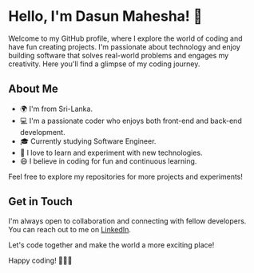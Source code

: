 # Hello, I'm Dasun Mahesha! 👋

Welcome to my GitHub profile, where I explore the world of coding and have fun creating projects. I'm passionate about technology and enjoy building software that solves real-world problems and engages my creativity. Here you'll find a glimpse of my coding journey.

## About Me

- 🌍 I'm from Sri-Lanka.
- 💻 I'm a passionate coder who enjoys both front-end and back-end development.
- 🎓 Currently studying Software Engineer.
- 🚀 I love to learn and experiment with new technologies.
- 😄 I believe in coding for fun and continuous learning.

Feel free to explore my repositories for more projects and experiments!

## Get in Touch

I'm always open to collaboration and connecting with fellow developers. You can reach out to me on [LinkedIn](https://www.linkedin.com/in/dasun-mahesha-438147212/).

Let's code together and make the world a more exciting place!

Happy coding! 👨‍💻🚀

